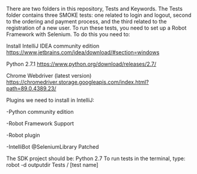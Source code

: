 There are two folders in this repository, Tests and Keywords. The Tests folder contains three SMOKE tests: one related to 
login and logout, second to the ordering and payment process, and the third related to the registration of a new user.
To run these tests, you need to set up a Robot Framework with Selenium.
To do this you need to:

Install IntelliJ IDEA community edition
https://www.jetbrains.com/idea/download/#section=windows

Python 2.7.1
https://www.python.org/download/releases/2.7/

Chrome Webdriver (latest version)
https://chromedriver.storage.googleapis.com/index.html?path=89.0.4389.23/

Plugins we need to install in IntelliJ:

-Python community edition

-Robot Framework Support

-Robot plugin

-IntelliBot @SeleniumLibrary Patched

The SDK project should be: Python 2.7
To run tests in the terminal, type: robot -d outputdir Tests / [test name]